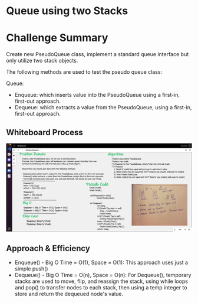 # Queue using two Stacks

# Challenge Summary

Create new PseudoQueue class, implement a standard queue interface but only utilize two stack objects.

The following methods are used to test the pseudo queue class:

Queue:
- Enqueue: which inserts value into the PseudoQueue using a first-in, first-out approach.
- Dequeue: which extracts a value from the PseudoQueue, using a first-in, first-out approach.

## Whiteboard Process
![Whiteboard](Assest/Whiteboard.png)
## Approach & Efficiency

- Enqueue() - Big O Time = O(1), Space = O(1): This approach uses just a simple push() 
- Dequeue() - Big O Time = O(n), Space = O(n): For Dequeue(), temporary stacks are used to move, flip, 
and reassign the stack, using while loops and pop() to transfer nodes to each stack, 
then using a temp integer to store and return the dequeued node's value.








